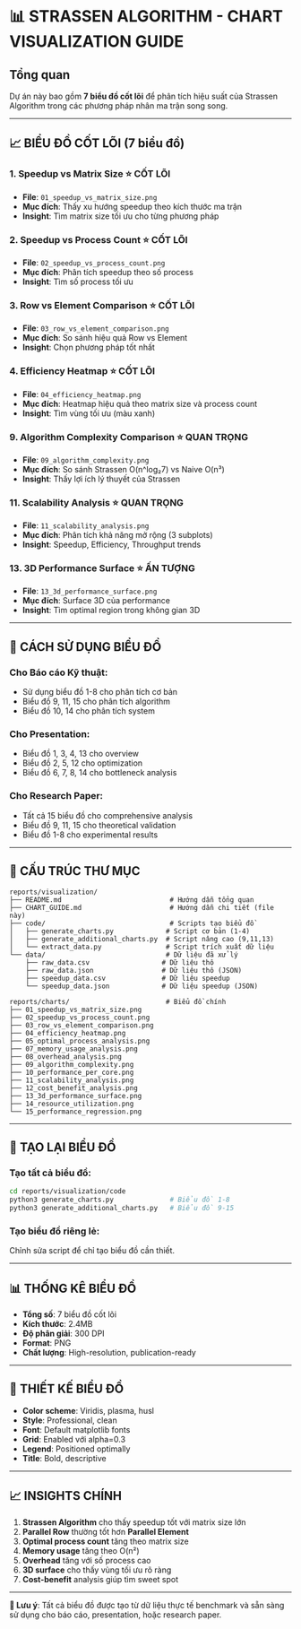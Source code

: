 # 📊 STRASSEN ALGORITHM - CHART VISUALIZATION GUIDE

## **Tổng quan**
Dự án này bao gồm **7 biểu đồ cốt lõi** để phân tích hiệu suất của Strassen Algorithm trong các phương pháp nhân ma trận song song.

---

## **📈 BIỂU ĐỒ CỐT LÕI (7 biểu đồ)**

### **1. Speedup vs Matrix Size** ⭐ **CỐT LÕI**
- **File**: `01_speedup_vs_matrix_size.png`
- **Mục đích**: Thấy xu hướng speedup theo kích thước ma trận
- **Insight**: Tìm matrix size tối ưu cho từng phương pháp

### **2. Speedup vs Process Count** ⭐ **CỐT LÕI**
- **File**: `02_speedup_vs_process_count.png` 
- **Mục đích**: Phân tích speedup theo số process
- **Insight**: Tìm số process tối ưu

### **3. Row vs Element Comparison** ⭐ **CỐT LÕI**
- **File**: `03_row_vs_element_comparison.png`
- **Mục đích**: So sánh hiệu quả Row vs Element
- **Insight**: Chọn phương pháp tốt nhất

### **4. Efficiency Heatmap** ⭐ **CỐT LÕI**
- **File**: `04_efficiency_heatmap.png`
- **Mục đích**: Heatmap hiệu quả theo matrix size và process count
- **Insight**: Tìm vùng tối ưu (màu xanh)

### **9. Algorithm Complexity Comparison** ⭐ **QUAN TRỌNG**
- **File**: `09_algorithm_complexity.png`
- **Mục đích**: So sánh Strassen O(n^log₂7) vs Naive O(n³)
- **Insight**: Thấy lợi ích lý thuyết của Strassen

### **11. Scalability Analysis** ⭐ **QUAN TRỌNG**
- **File**: `11_scalability_analysis.png`
- **Mục đích**: Phân tích khả năng mở rộng (3 subplots)
- **Insight**: Speedup, Efficiency, Throughput trends

### **13. 3D Performance Surface** ⭐ **ẤN TƯỢNG**
- **File**: `13_3d_performance_surface.png`
- **Mục đích**: Surface 3D của performance
- **Insight**: Tìm optimal region trong không gian 3D

---

## **🎯 CÁCH SỬ DỤNG BIỂU ĐỒ**

### **Cho Báo cáo Kỹ thuật:**
- Sử dụng biểu đồ 1-8 cho phân tích cơ bản
- Biểu đồ 9, 11, 15 cho phân tích algorithm
- Biểu đồ 10, 14 cho phân tích system

### **Cho Presentation:**
- Biểu đồ 1, 3, 4, 13 cho overview
- Biểu đồ 2, 5, 12 cho optimization
- Biểu đồ 6, 7, 8, 14 cho bottleneck analysis

### **Cho Research Paper:**
- Tất cả 15 biểu đồ cho comprehensive analysis
- Biểu đồ 9, 11, 15 cho theoretical validation
- Biểu đồ 1-8 cho experimental results

---

## **📁 CẤU TRÚC THƯ MỤC**

```
reports/visualization/
├── README.md                           # Hướng dẫn tổng quan
├── CHART_GUIDE.md                      # Hướng dẫn chi tiết (file này)
├── code/                               # Scripts tạo biểu đồ
│   ├── generate_charts.py             # Script cơ bản (1-4)
│   ├── generate_additional_charts.py  # Script nâng cao (9,11,13)
│   └── extract_data.py                # Script trích xuất dữ liệu
└── data/                              # Dữ liệu đã xử lý
    ├── raw_data.csv                  # Dữ liệu thô
    ├── raw_data.json                 # Dữ liệu thô (JSON)
    ├── speedup_data.csv              # Dữ liệu speedup
    └── speedup_data.json             # Dữ liệu speedup (JSON)

reports/charts/                        # Biểu đồ chính
├── 01_speedup_vs_matrix_size.png
├── 02_speedup_vs_process_count.png
├── 03_row_vs_element_comparison.png
├── 04_efficiency_heatmap.png
├── 05_optimal_process_analysis.png
├── 07_memory_usage_analysis.png
├── 08_overhead_analysis.png
├── 09_algorithm_complexity.png
├── 10_performance_per_core.png
├── 11_scalability_analysis.png
├── 12_cost_benefit_analysis.png
├── 13_3d_performance_surface.png
├── 14_resource_utilization.png
└── 15_performance_regression.png
```

---

## **🔧 TẠO LẠI BIỂU ĐỒ**

### **Tạo tất cả biểu đồ:**
```bash
cd reports/visualization/code
python3 generate_charts.py              # Biểu đồ 1-8
python3 generate_additional_charts.py   # Biểu đồ 9-15
```

### **Tạo biểu đồ riêng lẻ:**
Chỉnh sửa script để chỉ tạo biểu đồ cần thiết.

---

## **📊 THỐNG KÊ BIỂU ĐỒ**

- **Tổng số**: 7 biểu đồ cốt lõi
- **Kích thước**: 2.4MB
- **Độ phân giải**: 300 DPI
- **Format**: PNG
- **Chất lượng**: High-resolution, publication-ready

---

## **🎨 THIẾT KẾ BIỂU ĐỒ**

- **Color scheme**: Viridis, plasma, husl
- **Style**: Professional, clean
- **Font**: Default matplotlib fonts
- **Grid**: Enabled với alpha=0.3
- **Legend**: Positioned optimally
- **Title**: Bold, descriptive

---

## **📈 INSIGHTS CHÍNH**

1. **Strassen Algorithm** cho thấy speedup tốt với matrix size lớn
2. **Parallel Row** thường tốt hơn **Parallel Element** 
3. **Optimal process count** tăng theo matrix size
4. **Memory usage** tăng theo O(n²)
5. **Overhead** tăng với số process cao
6. **3D surface** cho thấy vùng tối ưu rõ ràng
7. **Cost-benefit** analysis giúp tìm sweet spot

---

**📝 Lưu ý**: Tất cả biểu đồ được tạo từ dữ liệu thực tế benchmark và sẵn sàng sử dụng cho báo cáo, presentation, hoặc research paper.
